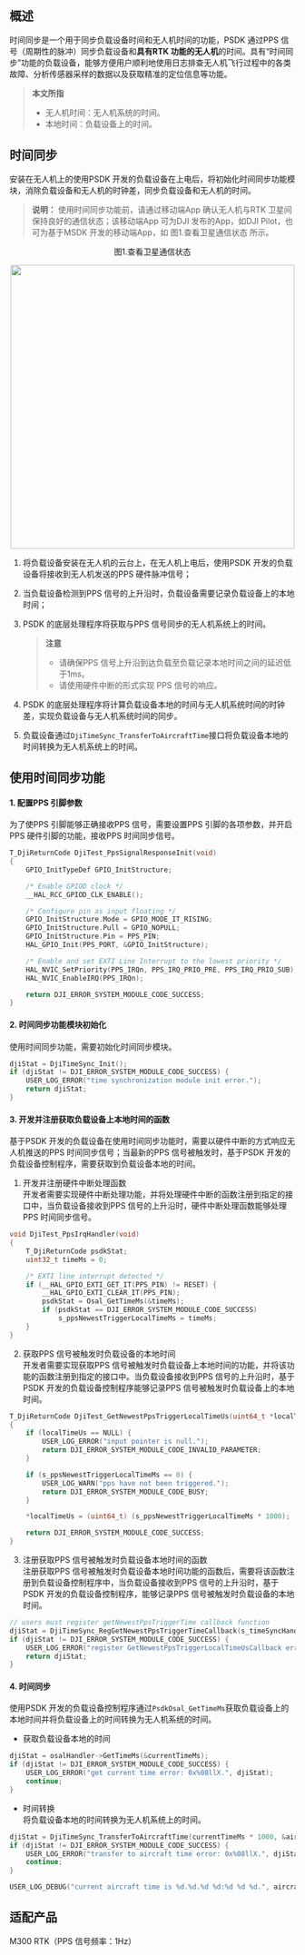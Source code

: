 ## 概述
时间同步是一个用于同步负载设备时间和无人机时间的功能，PSDK 通过PPS 信号（周期性的脉冲）同步负载设备和**具有RTK 功能的无人机**的时间。具有“时间同步”功能的负载设备，能够方便用户顺利地使用日志排查无人机飞行过程中的各类故障、分析传感器采样的数据以及获取精准的定位信息等功能。

> **本文所指**
>* 无人机时间：无人机系统的时间。
>* 本地时间：负载设备上的时间。

## 时间同步
安装在无人机上的使用PSDK 开发的负载设备在上电后，将初始化时间同步功能模块，消除负载设备和无人机的时钟差，同步负载设备和无人机的时间。
> **说明：** 使用时间同步功能前，请通过移动端App 确认无人机与RTK 卫星间保持良好的通信状态；该移动端App 可为DJI 发布的App，如DJI Pilot，也可为基于MSDK 开发的移动端App，如 图1.查看卫星通信状态 所示。  
<div>
<div style="text-align: center"><p>图1.查看卫星通信状态 </p>
</div>
<div style="text-align: center"><p><span>
      <img src="https://terra-1-g.djicdn.com/84f990b0bbd145e6a3930de0c55d3b2b/admin/doc/93069b77-81e4-419d-ae39-6fba08a41737.png" width="500" alt/></span></p>
</div></div>

1. 将负载设备安装在无人机的云台上，在无人机上电后，使用PSDK 开发的负载设备将接收到无人机发送的PPS 硬件脉冲信号；
2. 当负载设备检测到PPS 信号的上升沿时，负载设备需要记录负载设备上的本地时间；
3. PSDK 的底层处理程序将获取与PPS 信号同步的无人机系统上的时间。

    > **注意** 
    > * 请确保PPS 信号上升沿到达负载至负载记录本地时间之间的延迟低于1ms。
    > * 请使用硬件中断的形式实现 PPS 信号的响应。
4. PSDK 的底层处理程序将计算负载设备本地的时间与无人机系统时间的时钟差，实现负载设备与无人机系统时间的同步。  
5. 负载设备通过`DjiTimeSync_TransferToAircraftTime`接口将负载设备本地的时间转换为无人机系统上的时间。

## 使用时间同步功能
#### 1. 配置PPS 引脚参数
为了使PPS 引脚能够正确接收PPS 信号，需要设置PPS 引脚的各项参数，并开启PPS 硬件引脚的功能，接收PPS 时间同步信号。

```c
T_DjiReturnCode DjiTest_PpsSignalResponseInit(void)
{
    GPIO_InitTypeDef GPIO_InitStructure;

    /* Enable GPIOD clock */
    __HAL_RCC_GPIOD_CLK_ENABLE();

    /* Configure pin as input floating */
    GPIO_InitStructure.Mode = GPIO_MODE_IT_RISING;
    GPIO_InitStructure.Pull = GPIO_NOPULL;
    GPIO_InitStructure.Pin = PPS_PIN;
    HAL_GPIO_Init(PPS_PORT, &GPIO_InitStructure);

    /* Enable and set EXTI Line Interrupt to the lowest priority */
    HAL_NVIC_SetPriority(PPS_IRQn, PPS_IRQ_PRIO_PRE, PPS_IRQ_PRIO_SUB);
    HAL_NVIC_EnableIRQ(PPS_IRQn);

    return DJI_ERROR_SYSTEM_MODULE_CODE_SUCCESS;
}
```

#### 2. 时间同步功能模块初始化
使用时间同步功能，需要初始化时间同步模块。

```c
djiStat = DjiTimeSync_Init();
if (djiStat != DJI_ERROR_SYSTEM_MODULE_CODE_SUCCESS) {
    USER_LOG_ERROR("time synchronization module init error.");
    return djiStat;
}
```

#### 3. 开发并注册获取负载设备上本地时间的函数
基于PSDK 开发的负载设备在使用时间同步功能时，需要以硬件中断的方式响应无人机推送的PPS 时间同步信号；当最新的PPS 信号被触发时，基于PSDK 开发的负载设备控制程序，需要获取到负载设备本地的时间。

1. 开发并注册硬件中断处理函数      
开发者需要实现硬件中断处理功能，并将处理硬件中断的函数注册到指定的接口中，当负载设备接收到PPS 信号的上升沿时，硬件中断处理函数能够处理PPS 时间同步信号。

```c
void DjiTest_PpsIrqHandler(void)
{
    T_DjiReturnCode psdkStat;
    uint32_t timeMs = 0;

    /* EXTI line interrupt detected */
    if (__HAL_GPIO_EXTI_GET_IT(PPS_PIN) != RESET) {
        __HAL_GPIO_EXTI_CLEAR_IT(PPS_PIN);
        psdkStat = Osal_GetTimeMs(&timeMs);
        if (psdkStat == DJI_ERROR_SYSTEM_MODULE_CODE_SUCCESS)
            s_ppsNewestTriggerLocalTimeMs = timeMs;
    }
}
```

2. 获取PPS 信号被触发时负载设备的本地时间    
开发者需要实现获取PPS 信号被触发时负载设备上本地时间的功能，并将该功能的函数注册到指定的接口中。当负载设备接收到PPS 信号的上升沿时，基于PSDK 开发的负载设备控制程序能够记录PPS 信号被触发时负载设备上的本地时间。

```c
T_DjiReturnCode DjiTest_GetNewestPpsTriggerLocalTimeUs(uint64_t *localTimeUs)
{
    if (localTimeUs == NULL) {
        USER_LOG_ERROR("input pointer is null.");
        return DJI_ERROR_SYSTEM_MODULE_CODE_INVALID_PARAMETER;
    }

    if (s_ppsNewestTriggerLocalTimeMs == 0) {
        USER_LOG_WARN("pps have not been triggered.");
        return DJI_ERROR_SYSTEM_MODULE_CODE_BUSY;
    }

    *localTimeUs = (uint64_t) (s_ppsNewestTriggerLocalTimeMs * 1000);

    return DJI_ERROR_SYSTEM_MODULE_CODE_SUCCESS;
}
```

3. 注册获取PPS 信号被触发时负载设备本地时间的函数     
注册获取PPS 信号被触发时负载设备本地时间功能的函数后，需要将该函数注册到负载设备控制程序中，当负载设备接收到PPS 信号的上升沿时，基于PSDK 开发的负载设备控制程序，能够记录PPS 信号被触发时负载设备的本地时间。

```c
// users must register getNewestPpsTriggerTime callback function
djiStat = DjiTimeSync_RegGetNewestPpsTriggerTimeCallback(s_timeSyncHandler.GetNewestPpsTriggerLocalTimeUs);
if (djiStat != DJI_ERROR_SYSTEM_MODULE_CODE_SUCCESS) {
    USER_LOG_ERROR("register GetNewestPpsTriggerLocalTimeUsCallback error.");
    return djiStat;
}
```


#### 4. 时间同步
使用PSDK 开发的负载设备控制程序通过`PsdkOsal_GetTimeMs`获取负载设备上的本地时间并将负载设备上的时间转换为无人机系统的时间。

* 获取负载设备本地的时间

```c
djiStat = osalHandler->GetTimeMs(&currentTimeMs);
if (djiStat != DJI_ERROR_SYSTEM_MODULE_CODE_SUCCESS) {
    USER_LOG_ERROR("get current time error: 0x%08llX.", djiStat);
    continue;
}
```

* 时间转换      
将负载设备本地的时间转换为无人机系统上的时间。

```c
djiStat = DjiTimeSync_TransferToAircraftTime(currentTimeMs * 1000, &aircraftTime);
if (djiStat != DJI_ERROR_SYSTEM_MODULE_CODE_SUCCESS) {
    USER_LOG_ERROR("transfer to aircraft time error: 0x%08llX.", djiStat);
    continue;
}

USER_LOG_DEBUG("current aircraft time is %d.%d.%d %d:%d %d %d.", aircraftTime.year, aircraftTime.month, aircraftTime.day, aircraftTime.hour, aircraftTime.minute, aircraftTime.second, aircraftTime.microsecond);
```

## 适配产品
M300 RTK（PPS 信号频率：1Hz）
